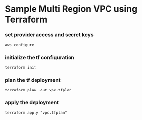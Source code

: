 # Sample Multi Region VPC using Terraform


### set provider access and secret keys
```aws configure```

### initialize the tf configuration
```terraform init```

### plan the tf deployment
```terraform plan -out vpc.tfplan```

### apply the deployment
```terraform apply "vpc.tfplan"```
